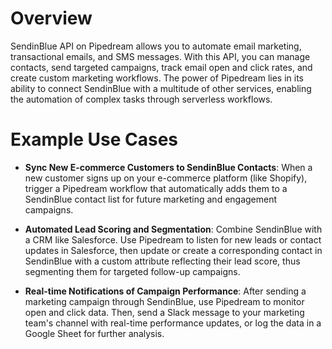 # Overview

SendinBlue API on Pipedream allows you to automate email marketing, transactional emails, and SMS messages. With this API, you can manage contacts, send targeted campaigns, track email open and click rates, and create custom marketing workflows. The power of Pipedream lies in its ability to connect SendinBlue with a multitude of other services, enabling the automation of complex tasks through serverless workflows.

# Example Use Cases

- **Sync New E-commerce Customers to SendinBlue Contacts**: When a new customer signs up on your e-commerce platform (like Shopify), trigger a Pipedream workflow that automatically adds them to a SendinBlue contact list for future marketing and engagement campaigns.

- **Automated Lead Scoring and Segmentation**: Combine SendinBlue with a CRM like Salesforce. Use Pipedream to listen for new leads or contact updates in Salesforce, then update or create a corresponding contact in SendinBlue with a custom attribute reflecting their lead score, thus segmenting them for targeted follow-up campaigns.

- **Real-time Notifications of Campaign Performance**: After sending a marketing campaign through SendinBlue, use Pipedream to monitor open and click data. Then, send a Slack message to your marketing team's channel with real-time performance updates, or log the data in a Google Sheet for further analysis.
